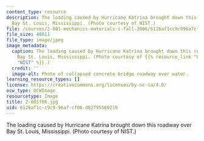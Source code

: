 ```yaml
---
content_type: resource
description: The loading caused by Hurricane Katrina brought down this roadway over
  Bay St. Louis, Mississippi. (Photo courtesy of NIST.)
file: /courses/2-001-mechanics-materials-i-fall-2006/6126af1cc9c996a7cf06d82795560219_2-001f06.jpg
file_size: 46011
file_type: image/jpeg
image_metadata:
  caption: The loading caused by Hurricane Katrina brought down this roadway over
    Bay St. Louis, Mississippi. (Photo courtesy of {{% resource_link "06346f60-d93c-49c3-b956-883630494c21"
    "NIST" %}}.)
  credit: ''
  image-alt: Photo of collapsed concrete bridge roadway over water.
learning_resource_types: []
license: https://creativecommons.org/licenses/by-nc-sa/4.0/
ocw_type: OCWImage
resourcetype: Image
title: 2-001f06.jpg
uid: 6126af1c-c9c9-96a7-cf06-d82795560219
---
```

The loading caused by Hurricane Katrina brought down this roadway over Bay St. Louis, Mississippi. (Photo courtesy of NIST.)